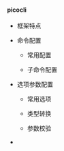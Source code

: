 #### picocli

- 框架特点

- 命令配置
  
  - 常用配置
  
  - 子命令配置

- 选项参数配置
  
  - 常用选项
  
  - 类型转换
  
  - 参数校验

- 


